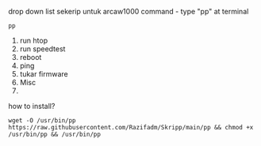 drop down list sekerip untuk arcaw1000
command - type "pp" at terminal
```
pp
```

1. run htop
2. run speedtest
3. reboot
4. ping
5. tukar firmware
6. Misc
7. 
how to install?

```
wget -O /usr/bin/pp https://raw.githubusercontent.com/Razifadm/Skripp/main/pp && chmod +x /usr/bin/pp && /usr/bin/pp

```

